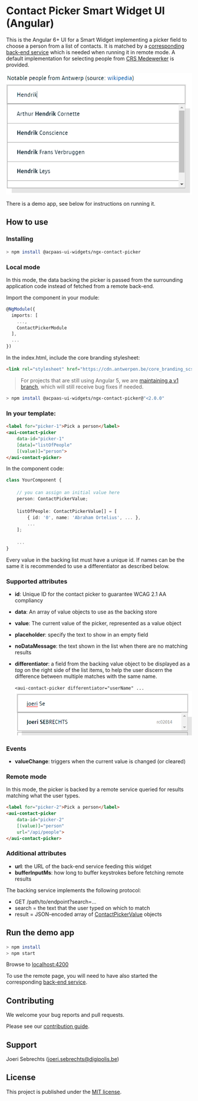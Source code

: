 # Contact Picker Smart Widget UI (Angular)

This is the Angular 6+ UI for a Smart Widget implementing a picker field to choose a person from a list of contacts. It is matched by a [corresponding back-end service](https://github.com/digipolisantwerp/contact-picker_service_nodejs) which is needed when running it in remote mode. A default implementation for selecting people from [CRS Medewerker](https://acpaas.digipolis.be/nl/product/crs-medewerker) is provided.

![screenshot](example.png)

There is a demo app, see below for instructions on running it.

## How to use

### Installing

```sh
> npm install @acpaas-ui-widgets/ngx-contact-picker
```

### Local mode

In this mode, the data backing the picker is passed from the surrounding application code instead of fetched from a remote back-end.

Import the component in your module:

```ts
@NgModule({
  imports: [
    ...,
    ContactPickerModule
  ],
  ...
})
```

In the index.html, include the core branding stylesheet:

```html
<link rel="stylesheet" href="https://cdn.antwerpen.be/core_branding_scss/6.3.0/main.min.css">
```

> For projects that are still using Angular 5, we are [maintaining a v1 branch](https://github.com/digipolisantwerp/contact-picker_widget_angular/tree/v1), which will still receive bug fixes if needed.

```sh
> npm install @acpaas-ui-widgets/ngx-contact-picker@"<2.0.0"
```

### In your template:

```html
<label for="picker-1">Pick a person</label>
<aui-contact-picker
    data-id="picker-1"
    [data]="listOfPeople"
    [(value)]="person">
</aui-contact-picker>
```

In the component code:

```ts
class YourComponent {

    // you can assign an initial value here
    person: ContactPickerValue;

    listOfPeople: ContactPickerValue[] = [
        { id: '0', name: 'Abraham Ortelius', ... },
        ...
    ];

    ...
}
```

Every value in the backing list must have a unique id. If names can be the same it is recommended to use a differentiator as described below.

### Supported attributes

- **id**: Unique ID for the contact picker to guarantee WCAG 2.1 AA compliancy
- **data**: An array of value objects to use as the backing store
- **value**: The current value of the picker, represented as a value object
- **placeholder**: specify the text to show in an empty field
- **noDataMessage**: the text shown in the list when there are no matching results
- **differentiator**: a field from the backing value object to be displayed as a *tag* on the right side of the list items, to help the user discern the difference between multiple matches with the same name.

    `<aui-contact-picker differentiator="userName" ...`
    ![differentiator example](example-differentiator.png)

### Events

- **valueChange**: triggers when the current value is changed (or cleared)

### Remote mode

In this mode, the picker is backed by a remote service queried for results matching what the user types.

```html
<label for="picker-2">Pick a person</label>
<aui-contact-picker
    data-id="picker-2"
    [(value)]="person"
    url="/api/people">
</aui-contact-picker>
```

### Additional attributes

- **url**: the URL of the back-end service feeding this widget
- **bufferInputMs**: how long to buffer keystrokes before fetching remote results

The backing service implements the following protocol:

- GET /path/to/endpoint?search=...
- search = the text that the user typed on which to match
- result = JSON-encoded array of [ContactPickerValue](src/contact-picker/contact-picker.types.ts) objects

## Run the demo app

```sh
> npm install
> npm start
```

Browse to [localhost:4200](http://localhost:4200)

To use the remote page, you will need to have also started the corresponding [back-end service](https://github.com/digipolisantwerp/contact-picker_service_nodejs).

## Contributing

We welcome your bug reports and pull requests.

Please see our [contribution guide](CONTRIBUTING.md).

## Support

Joeri Sebrechts (<joeri.sebrechts@digipolis.be>)

## License

This project is published under the [MIT license](LICENSE.md).

